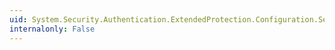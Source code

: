```yaml
---
uid: System.Security.Authentication.ExtendedProtection.Configuration.ServiceNameElementCollection.RemoveAt(System.Int32)
internalonly: False
---
```


